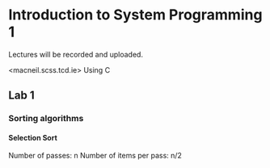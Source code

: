 # Introduction to System Programming 1

Lectures will be recorded and uploaded.

<macneil.scss.tcd.ie>
Using C

## Lab 1
### Sorting algorithms

#### Selection Sort
Number of passes: n
Number of items per pass: n/2
